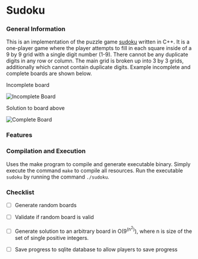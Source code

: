 # Sudoku

### General Information

This is an implementation of the puzzle game [sudoku](https://en.wikipedia.org/wiki/Sudoku) written in C++. It is a one-player game where the player attempts to fill in each square inside of a 9 by 9 grid with a single digit number (1-9). There cannot be any duplicate digits in any row or column. The main grid is broken up into 3 by 3 grids, additionally which cannot contain duplicate digits. Example incomplete and complete boards are shown below.

Incomplete board

![Incomplete Board](https://upload.wikimedia.org/wikipedia/commons/thumb/e/e0/Sudoku_Puzzle_by_L2G-20050714_standardized_layout.svg/500px-Sudoku_Puzzle_by_L2G-20050714_standardized_layout.svg.png)

Solution to board above

![Complete Board](https://upload.wikimedia.org/wikipedia/commons/thumb/1/12/Sudoku_Puzzle_by_L2G-20050714_solution_standardized_layout.svg/500px-Sudoku_Puzzle_by_L2G-20050714_solution_standardized_layout.svg.png)

### Features

### Compilation and Execution

Uses the make program to compile and generate executable binary. Simply execute the command `make` to compile all resources. Run the executable `sudoku` by running the command `./sudoku`.

### Checklist

- [ ] Generate random boards
- [ ] Validate if random board is valid
- [ ] Generate solution to an arbitrary board in O(9<sup>(n<sup>2</sup>)</sup>), where n is size of the set of single positive integers.
- [ ] Save progress to sqlite database to allow players to save progress

